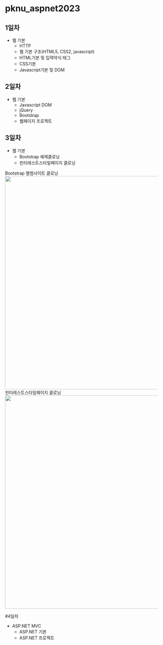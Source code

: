 # pknu_aspnet2023

## 1일차
- 웹 기본
	- HTTP
	- 웹 기본 구조(HTML5, CSS2, javascript)
	- HTML기본 및 입력약식 태그
	- CSS기본
	- Javascript기본 및 DOM
	
## 2일차
- 웹 기본
	- Javascript DOM
	- jQuery
	- Bootstrap
	- 웹페이지 프로젝트
	
## 3일차
- 웹 기본
	- Bootstrap 예제클로닝
	- 핀터레스트스타일페이지 클로닝
	
Bootstrap 앨범사이트 클로닝
<img src="https://raw.githubusercontent.com/Gayeon-Leee/pknu_aspnet2023/main/images/bootstrapalbum.gif" width="700">
핀터레스트스타일페이지 클로닝
<img src="https://raw.githubusercontent.com/Gayeon-Leee/pknu_aspnet2023/main/images/pinterest.gif" width="700">


#4일차
- ASP.NET MVC
	- ASP.NET 기본
	- ASP.NET 프로젝트